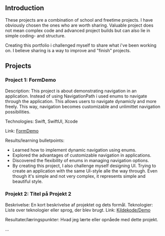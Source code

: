 ## Introduction
These projects are a combination of school and freetime projects. I have obviously chosen the ones who are worth sharing. Valuable project does not mean complex code and advanced project builds but can also lie in simple coding- and structure.

Creating this portfolio i challenged myself to share what i've been working on. I believe sharing is a way to improve and "finish" projects. 

## Projects

### Project 1: FormDemo

Description: This project is about demonstrating navigation in an application. Instead of using NavigationPath i used enums to navigate through the application. This allows users to navigate dynamicly and more freely. This way, navigation becomes customizable and unlimittet navigation possibilities.

Technologies: Swift, SwiftUI, Xcode

Link: [FormDemo](FormDemo)

Results/learning bulletpoints: 
- Learned how to implement dynamic navigation using enums.
- Explored the advantages of customizable navigation in applications.
- Discovered the flexibility of enums in managing navigation options.
- By creating this project, I also challenge myself designing UI. Trying to create an application with the same UI-style alle the way through. Even though it's simple and not very complex, it represents simple and beautiful style. 

### Projekt 2: Titel på Projekt 2

Beskrivelse: En kort beskrivelse af projektet og dets formål.
Teknologier: Liste over teknologier eller sprog, der blev brugt.
Link: [Kildekode/Demo](link)

Resultater/læringspunkter: Hvad jeg lærte eller opnåede med dette projekt.

...
